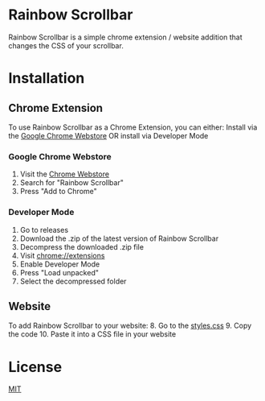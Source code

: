 # Rainbow Scrollbar
Rainbow Scrollbar is a simple chrome extension / website addition that changes the CSS of your scrollbar.
# Installation
## Chrome Extension
To use Rainbow Scrollbar as a Chrome Extension, you can either:
Install via the <a href="https://chromewebstore.google.com/detail/rainbow-scrollbar/cdelmnmhicpfknjceaibnbfjpajnepbj">Google Chrome Webstore</a> OR install via Developer Mode
### Google Chrome Webstore
1. Visit the <a href="chromewebstore.google.com">Chrome Webstore</a>
2. Search for "Rainbow Scrollbar"
3. Press "Add to Chrome"
### Developer Mode
1. Go to releases
2. Download the .zip of the latest version of Rainbow Scrollbar
3. Decompress the downloaded .zip file
4. Visit <a href="chrome://extensions">chrome://extensions</a>
5. Enable Developer Mode
6. Press "Load unpacked"
7. Select the decompressed folder
## Website
To add Rainbow Scrollbar to your website:
8. Go to the <a href="https://github.com/WordsDontMakeSense/RainbowScrollbar/blob/main/styles.css">styles.css</a>
9. Copy the code
10. Paste it into a CSS file in your website
# License
[MIT](https://choosealicense.com/licenses/mit/)